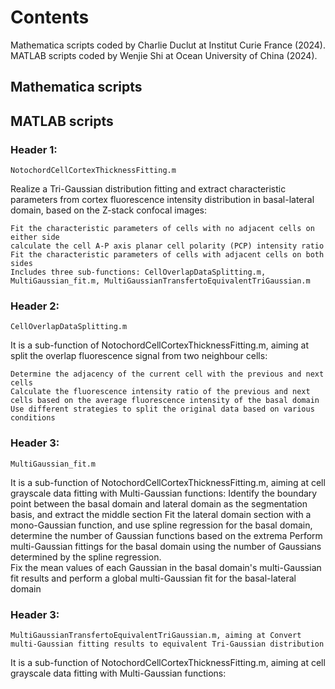 # Contents
Mathematica scripts coded by Charlie Duclut at Institut Curie France (2024). MATLAB scripts coded by Wenjie Shi at Ocean University of China (2024).

## Mathematica scripts


## MATLAB scripts
### Header 1:
    NotochordCellCortexThicknessFitting.m
Realize a Tri-Gaussian distribution fitting and extract characteristic parameters from cortex fluorescence intensity distribution in basal-lateral domain, based on the Z-stack confocal images:

    Fit the characteristic parameters of cells with no adjacent cells on either side
    calculate the cell A-P axis planar cell polarity (PCP) intensity ratio
    Fit the characteristic parameters of cells with adjacent cells on both sides
    Includes three sub-functions: CellOverlapDataSplitting.m, MultiGaussian_fit.m, MultiGaussianTransfertoEquivalentTriGaussian.m

### Header 2:
    CellOverlapDataSplitting.m
It is a sub-function of NotochordCellCortexThicknessFitting.m, aiming at split the overlap fluorescence signal from two neighbour cells:

    Determine the adjacency of the current cell with the previous and next cells
    Calculate the fluorescence intensity ratio of the previous and next cells based on the average fluorescence intensity of the basal domain
    Use different strategies to split the original data based on various conditions
    
### Header 3:
    MultiGaussian_fit.m
It is a sub-function of NotochordCellCortexThicknessFitting.m, aiming at cell grayscale data fitting with Multi-Gaussian functions:
    Identify the boundary point between the basal domain and lateral domain as the segmentation basis, and extract the middle section
    Fit the lateral domain section with a mono-Gaussian function, and use spline regression for the basal domain, determine the number of Gaussian functions based on the extrema
    Perform multi-Gaussian fittings for the basal domain using the number of Gaussians determined by the spline regression.  
    Fix the mean values of each Gaussian in the basal domain's multi-Gaussian fit results and perform a global multi-Gaussian fit for the basal-lateral domain

### Header 3:
    MultiGaussianTransfertoEquivalentTriGaussian.m, aiming at Convert multi-Gaussian fitting results to equivalent Tri-Gaussian distribution
It is a sub-function of NotochordCellCortexThicknessFitting.m, aiming at cell grayscale data fitting with Multi-Gaussian functions:








